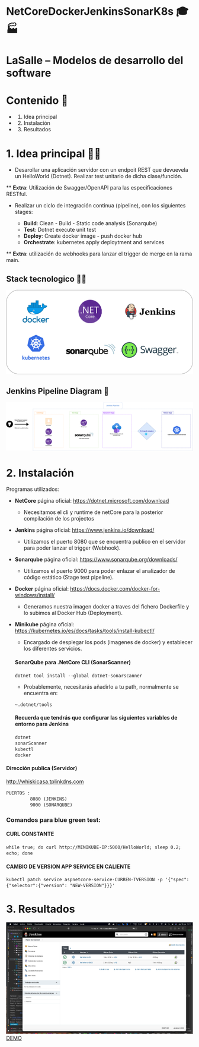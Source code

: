 # NetCoreDockerJenkinsSonarK8s 🎓🏭
# LaSalle – Modelos de desarrollo del software 


# Contenido 📇

* 1. Idea principal
* 2. Instalación 
* 3. Resultados


# 1. Idea principal 🤔💭

* Desarollar una aplicación servidor con un endpoit REST que devuevela un HelloWorld (Dotnet). Realizar test unitario de dicha clase/función.

** **Extra**: Utilización de Swagger/OpenAPI para las especificaciones RESTful.

* Realizar un ciclo de integración continua (pipeline), con los siguientes stages:

  * **Build**: Clean - Build - Static code analysis (Sonarqube)
  * **Test**: Dotnet execute unit test
  * **Deploy**: Create docker image - push docker hub
  * **Orchestrate**: kubernetes apply deploytment and services

** **Extra**: utilización de webhooks para lanzar el trigger de merge en la rama main.

## Stack tecnologico 🧱🔧

![alt text](Images/Stack.png)


## Jenkins Pipeline Diagram 🔄

![alt text](Images/GeneralDiagram.png)

# 2. Instalación 
 Programas utilizados:

* **NetCore** página oficial: https://dotnet.microsoft.com/download
  + Necesitamos el cli y runtime de netCore para la posterior compilación de los projectos
* **Jenkins** página oficial: https://www.jenkins.io/download/
  + Utilizamos el puerto 8080 que se encuentra publico en el servidor para poder lanzar el trigger (Webhook).
* **Sonarqube** página oficial: https://www.sonarqube.org/downloads/ 
  + Utilizamos el puerto 9000 para poder enlazar el analizador de código estático (Stage test pipeline).
* **Docker** página oficial: https://docs.docker.com/docker-for-windows/install/
  + Generamos nuestra imagen docker a traves del fichero Dockerfile y lo subimos al Docker Hub (Deployment).
* **Minikube** página oficial: https://kubernetes.io/es/docs/tasks/tools/install-kubectl/
  + Encargado de desplegar los pods (imagenes de docker) y establecer los diferentes servicios.

  #### SonarQube para .NetCore CLI (SonarScanner)

  ```
  dotnet tool install --global dotnet-sonarscanner
  ```
  * Probablemente, necesitarás añadirlo a tu path, normalmente se encuentra en:
  ```
  ~.dotnet/tools
  ```
  
  #### Recuerda que tendrás que configurar las siguientes variables de entorno para Jenkins
  ```
  dotnet
  sonarScanner
  kubectl
  docker
  ```

#### Dirección publica (Servidor)

http://whiskicasa.tplinkdns.com

 ```
 PUERTOS : 
          8080 (JENKINS) 
          9000 (SONARQUBE)
 ```

### Comandos para blue green test:
 #### CURL CONSTANTE
 ```
while true; do curl http://MINIKUBE-IP:5000/HelloWorld; sleep 0.2; echo; done
 ```

#### CAMBIO DE VERSION APP SERVICE EN CALIENTE
 ```
kubectl patch service aspnetcore-service-CURREN-TVERSION -p '{"spec":{"selector":{"version": "NEW-VERSION"}}}'  
 ```

# 3. Resultados

![image alt text](Images/video.png)
[DEMO](https://youtu.be/YSSy-qTvBWA "DEMO")